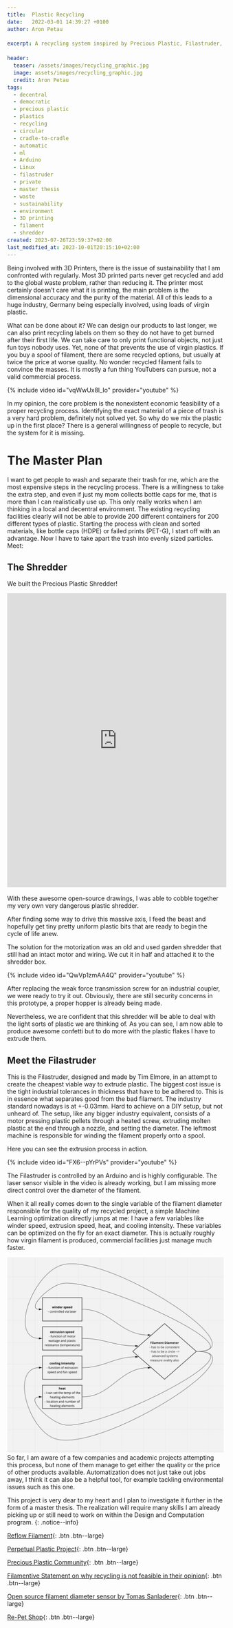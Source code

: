 ```yaml
---
title:  Plastic Recycling
date:   2022-03-01 14:39:27 +0100
author: Aron Petau

excerpt: A recycling system inspired by Precious Plastic, Filastruder, and Machine Learning

header:
  teaser: /assets/images/recycling_graphic.jpg
  image: assets/images/recycling_graphic.jpg
  credit: Aron Petau
tags:
  - decentral
  - democratic
  - precious plastic
  - plastics
  - recycling
  - circular
  - cradle-to-cradle
  - automatic
  - ml
  - Arduino
  - Linux
  - filastruder
  - private
  - master thesis
  - waste
  - sustainability
  - environment
  - 3D printing
  - filament
  - shredder
created: 2023-07-26T23:59:37+02:00
last_modified_at: 2023-10-01T20:15:10+02:00
---
```


Being involved with 3D Printers, there is the issue of sustainability that I am confronted with regularly.
Most 3D printed parts never get recycled and add to the global waste problem, rather than reducing it.
The printer most certainly doesn’t care what it is printing, the main problem is the dimensional accuracy and the purity of the material. All of this leads to a huge industry, Germany being especially involved, using loads of virgin plastic.

What can be done about it?
We can design our products to last longer, we can also print recycling labels on them so they do not have to get burned after their first life. We can take care to only print functional objects, not just fun toys nobody uses.
Yet, none of that prevents the use of virgin plastics. If you buy a spool of filament, there are some recycled options, but usually at twice the price at worse quality. No wonder recycled filament fails to convince the masses. It is mostly a fun thing YouTubers can pursue, not a valid commercial process.

{% include video id="vqWwUx8l_Io" provider="youtube" %}

In my opinion, the core problem is the nonexistent economic feasibility of a proper recycling process. Identifying the exact material of a piece of trash is a very hard problem, definitely not solved yet. So why do we mix the plastic up in the first place? There is a general willingness of people to recycle, but the system for it is missing.

# The Master Plan

I want to get people to wash and separate their trash for me, which are the most expensive steps in the recycling process. There is a willingness to take the extra step, and even if just my mom collects bottle caps for me, that is more than I can realistically use up.
This only really works when I am thinking in a local and decentral environment.
The existing recycling facilities clearly will not be able to provide 200 different containers for 200 different types of plastic.
Starting the process with clean and sorted materials, like bottle caps (HDPE) or failed prints (PET-G), I start off with an advantage.
Now I have to take apart the trash into evenly sized particles.
Meet:

## The Shredder

We built the Precious Plastic Shredder!

<iframe width="510" height="682" src="https://b2b.partcommunity.com/community/partcloud/embedded.html?route=embedded&name=Shredder+Basic+V2.0&model_id=96649&portal=b2b&showDescription=true&showLicense=false&showDownloadButton=false&showHotspots=true&noAutoload=false&autoRotate=true&hideMenu=false&topColor=%23dde7ed&bottomColor=%23ffffff&cameraParams=false&varsettransfer=" frameborder="0" id="EmbeddedView-Iframe-96649" allowfullscreen></iframe>

With these awesome open-source drawings, I was able to cobble together my very own very dangerous plastic shredder.

After finding some way to drive this massive axis, I feed the beast and hopefully get tiny pretty uniform plastic bits that are ready to begin the cycle of life anew.

The solution for the motorization was an old and used garden shredder that still had an intact motor and wiring.
We cut it in half and attached it to the shredder box.

{% include video id="QwVp1zmAA4Q" provider="youtube" %}

After replacing the weak force transmission screw for an industrial coupler, we were ready to try it out. Obviously, there are still security concerns in this prototype, a proper hopper is already being made.

Nevertheless, we are confident that this shredder will be able to deal with the light sorts of plastic we are thinking of.
As you can see, I am now able to produce awesome confetti but to do more with the plastic flakes I have to extrude them.

## Meet the Filastruder

This is the Filastruder, designed and made by Tim Elmore, in an attempt to create the cheapest viable way to extrude plastic. The biggest cost issue is the tight industrial tolerances in thickness that have to be adhered to. This is in essence what separates good from the bad filament. The industry standard nowadays is at +-0.03mm. Hard to achieve on a DIY setup, but not unheard of. The setup, like any bigger industry equivalent, consists of a motor pressing plastic pellets through a heated screw, extruding molten plastic at the end through a nozzle, and setting the diameter. The leftmost machine is responsible for winding the filament properly onto a spool.

Here you can see the extrusion process in action.

{% include video id="FX6--pYrPVs" provider="youtube" %}

The Filastruder is controlled by an Arduino and is highly configurable. The laser sensor visible in the video is already working, but I am missing more direct control over the diameter of the filament.

When it all really comes down to the single variable of the filament diameter responsible for the quality of my recycled project, a simple Machine Learning optimization directly jumps at me: I have a few variables like winder speed, extrusion speed, heat, and cooling intensity. These variables can be optimized on the fly for an exact diameter. This is actually roughly how virgin filament is produced, commercial facilities just manage much faster.

![The variables in an iterative optimization](/assets/images/recycling_variables.png)
So far, I am aware of a few companies and academic projects attempting this process, but none of them manage to get either the quality or the price of other products available. Automatization does not just take out jobs away, I think it can also be a helpful tool, for example tackling environmental issues such as this one.

This project is very dear to my heart and I plan to investigate it further in the form of a master thesis.
The realization will require many skills I am already picking up or still need to work on within the Design and Computation program.
{: .notice--info}

[Reflow Filament](https://reflowfilament.com/){: .btn .btn--large}

[Perpetual Plastic Project](https://www.perpetualplasticproject.com/){: .btn .btn--large}

[Precious Plastic Community](https://preciousplastic.com/){: .btn .btn--large}

[Filamentive Statement on why recycling is not feasible in their opinion](https://www.filamentive.com/recycling-failed-and-waste-3d-prints-into-filament-challenges/
){: .btn .btn--large}

[Open source filament diameter sensor by Tomas Sanladerer](https://www.youmagine.com/designs/infidel-inline-filament-diameter-estimator-lowcost-10-24){: .btn .btn--large}

[Re-Pet Shop](https://re-pet3d.com/s){: .btn .btn--large}
